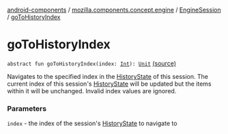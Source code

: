 [android-components](../../index.md) / [mozilla.components.concept.engine](../index.md) / [EngineSession](index.md) / [goToHistoryIndex](./go-to-history-index.md)

# goToHistoryIndex

`abstract fun goToHistoryIndex(index: `[`Int`](https://kotlinlang.org/api/latest/jvm/stdlib/kotlin/-int/index.html)`): `[`Unit`](https://kotlinlang.org/api/latest/jvm/stdlib/kotlin/-unit/index.html) [(source)](https://github.com/mozilla-mobile/android-components/blob/master/components/concept/engine/src/main/java/mozilla/components/concept/engine/EngineSession.kt#L475)

Navigates to the specified index in the [HistoryState](#) of this session. The current index of
this session's [HistoryState](#) will be updated but the items within it will be unchanged.
Invalid index values are ignored.

### Parameters

`index` - the index of the session's [HistoryState](#) to navigate to